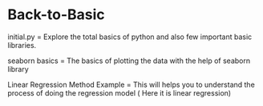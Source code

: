 # Back-to-Basic
initial.py = Explore the total basics of python and also few important basic libraries.

seaborn basics = The basics of plotting the data with the help of seaborn library

Linear Regression Method Example = This will helps you to understand the process of doing the regression model ( Here it is linear regression)

